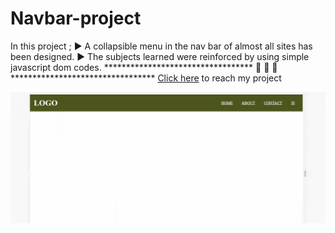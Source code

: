 # Navbar-project
In this project ;
▶️ A collapsible menu in the nav bar of almost all sites has been designed.
▶️ The subjects learned were reinforced by using simple javascript dom codes.
********************************** 🚀 🚀 🚀*********************************
[Click here](https://bedirhanerguven10.github.io/Navbar-project/) to reach my project

![](https://github.com/bedirhanerguven10/Navbar-project/blob/master/navbar-js.gif.gif)
